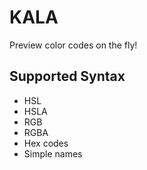 # KALA

Preview color codes on the fly!

## Supported Syntax

* HSL
* HSLA
* RGB
* RGBA
* Hex codes
* Simple names
